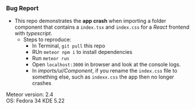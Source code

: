 ### Bug Report 
- This repo demonstrates the **app crash** when importing a folder component that contains a `index.tsx` and `index.css` for a _React_ frontend with _typescript_.
   - Steps to reproduce:
      - In Terminal, `git pull` this repo
      - RUn `meteor npm i` to install dependencies
      - Run `meteor run`
      - Open `localhost:3000` in browser and look at the console logs.  
      - In _imports/ui/Component_, if you rename the `index.css` file to something else, such as `indexx.css` the app then no longer crashes

Meteor version: 2.4 </br>
OS: Fedora 34 KDE 5.22